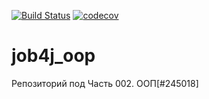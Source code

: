 [![Build Status](https://travis-ci.org/KirillAsmanov/job4j_oop.svg?branch=master)](https://travis-ci.org/KirillAsmanov/job4j_oop)
[![codecov](https://codecov.io/gh/KirillAsmanov/job4j_oop/branch/master/graph/badge.svg)](https://codecov.io/gh/KirillAsmanov/job4j_oop)
# job4j_oop
Репозиторий под Часть 002. ООП[#245018]
